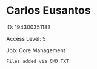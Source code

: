 # Carlos Eusantos
ID: 194300351183


Access Level: 5


Job: Core Management


```Files added via CMD.TXT```
